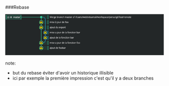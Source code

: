###Rebase

![rebase](assets/rebase.jpg)

note:
- but du rebase éviter d'avoir un historique illisible
- ici par exemple la première impression c'est qu'il y a deux branches